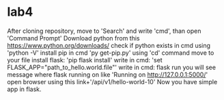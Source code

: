# lab4

 After cloning repository, move to 'Search' and write 'cmd', than open 'Command Prompt' 
 Download python from this https://www.python.org/downloads/
 check if python exists in cmd using 'python -V'
 install pip in cmd 'py get-pip.py'
 using 'cd' command move to your file
 install flask: 'pip flask install'
 write in cmd: 'set FLASK_APP="path_to_hello.world.file"'
 write in cmd: flask run
 you will see message where flask running on like 'Running on http://127.0.0.1:5000/'
 open browser using this link+'/api/v1/hello-world-10'
 Now you have simple app in flask.